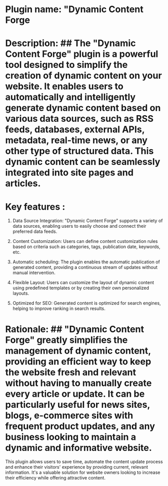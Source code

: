# Plugin name: "Dynamic Content Forge

# Description: ## The "Dynamic Content Forge" plugin is a powerful tool designed to simplify the creation of dynamic content on your website. It enables users to automatically and intelligently generate dynamic content based on various data sources, such as RSS feeds, databases, external APIs, metadata, real-time news, or any other type of structured data. This dynamic content can be seamlessly integrated into site pages and articles.

# Key features :

1. Data Source Integration: "Dynamic Content Forge" supports a variety of data sources, enabling users to easily choose and connect their preferred data feeds.

2.  Content Customization: Users can define content customization rules based on criteria such as categories, tags, publication date, keywords, etc.

3.  Automatic scheduling: The plugin enables the automatic publication of generated content, providing a continuous stream of updates without manual intervention.

4. Flexible Layout: Users can customize the layout of dynamic content using predefined templates or by creating their own personalized layouts.

5. Optimized for SEO: Generated content is optimized for search engines, helping to improve ranking in search results.
 
# Rationale: ## "Dynamic Content Forge" greatly simplifies the management of dynamic content, providing an efficient way to keep the website fresh and relevant without having to manually create every article or update. It can be particularly useful for news sites, blogs, e-commerce sites with frequent product updates, and any business looking to maintain a dynamic and informative website.

This plugin allows users to save time, automate the content update process and enhance their visitors' experience by providing current, relevant information. It's a valuable solution for website owners looking to increase their efficiency while offering attractive content.
